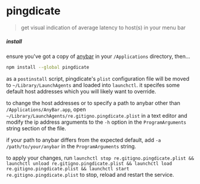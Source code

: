 
# pingdicate

> get visual indication of average latency to host(s) in your menu bar

##### install

ensure you've got a copy of [anybar](https://github.com/tonsky/AnyBar) in your `/Applications` directory, then...

```bash
npm install --global pingdicate
```

as a `postinstall` script, pingdicate's `plist` configuration file will be moved to `~/Library/LaunchAgents` and loaded into `launchctl`. it specifes some default host addresses which you will likely want to override.

to change the host addresses or to specify a path to anybar other than `/Applications/AnyBar.app`, open `~/Library/LaunchAgents/re.gitigno.pingdicate.plist` in a text editor and modify the ip address arguments to the `-h` option in the `ProgramArguments` string section of the file.

if your path to anybar differs from the expected default, add `-a /path/to/your/anybar` in the `ProgramArguments` string.

to apply your changes, run `launchctl stop re.gitigno.pingdicate.plist && launchctl unload re.gitigno.pingdicate.plist && launchctl load re.gitigno.pingdicate.plist && launchctl start re.gitigno.pingdicate.plist` to stop, reload and restart the service.
